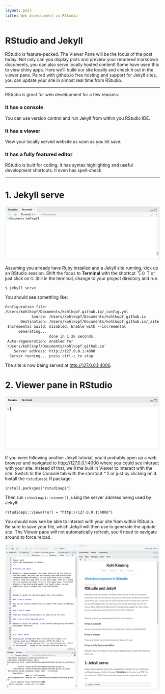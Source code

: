 ```yaml
---
layout: post 
title: Web development in RStudio
---
```


# RStudio and Jekyll

RStudio is feature-packed. The Viewer Pane will be the focus of the post today. Not only can you display plots and preview your rendered markdown documents, you can also serve locally hosted content! Some have used this to view shiny apps. Here we'll build our site locally and check it out in the viewer pane. Paired with github.io free hosting and support for Jekyll sites, you can update your site in almost real time from RStudio.

---

RStudio is great for web development for a few reasons:

### It has a console

You can use version control and run Jekyll from within you RStudio IDE.

### It has a viewer

View your locally served website as soon as you hit save.

### It has a fully featured editor

RStudio is built for coding. It has syntax highlighting and useful development shortcuts. It even has spell-check

---

# 1. Jekyll serve

![terminal](/img/2018-12-20-jekyll_dev/terminal.png)

Assuming you already have Ruby installed and a Jekyll site running, kick up an RStudio session. Shift the focus to **Terminal** with the shortcut ⌥⇧ T or just click on it. Still in the terminal,  change to your project directory and run:

```{bash}
$ jekyll serve
```

You should see something like:

```{bash}
Configuration file: /Users/kohlkopf/Documents/kohlkopf.github.io/_config.yml
            Source: /Users/kohlkopf/Documents/kohlkopf.github.io
       Destination: /Users/kohlkopf/Documents/kohlkopf.github.io/_site
 Incremental build: disabled. Enable with --incremental
      Generating...
                    done in 1.26 seconds.
 Auto-regeneration: enabled for '/Users/kohlkopf/Documents/kohlkopf.github.io'
    Server address: http://127.0.0.1:4000
  Server running... press ctrl-c to stop.
```

The site is now being served at http://127.0.0.1:4000.

# 2. Viewer pane in RStudio

![console](/img/2018-12-20-jekyll_dev/console.png)

If you were following another Jekyll tutorial, you'd probably open up a web browser and navigated to http://127.0.0.1:4000 where you could see interact with your site. Instead of that, we'll  the built in Viewer to interact with the site. Switch to the Console tab with the shortcut ⌃2 or just by clicking on it. Install the `rstudioapi` R package:

```{r}
install.packages("rstudioapi")
```

Then run `rstudioapi::viewer()`, using the server address being used by Jekyll:

```{r}
rstudioapi::viewer(url = "http://127.0.0.1:4000")
```

You should now see be able to interact with your site from within RStudio. Be sure to save your file, which Jekyll will then use to generate the update site. The Viewer pane will not automatically refresh, you'll need to navigate around to force reload.

![window](/img/2018-12-20-jekyll_dev/window.png)

